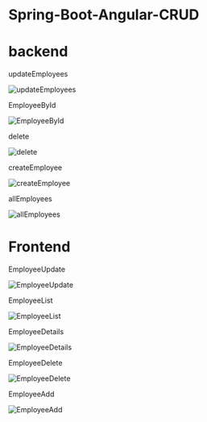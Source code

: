 # Spring-Boot-Angular-CRUD

# backend

updateEmployees

![updateEmployees](https://github.com/zchen52/Spring-Boot-Angular-CRUD/assets/32522817/956b08a2-3197-419b-aa5b-71196901fd0d)

EmployeeById

![EmployeeById](https://github.com/zchen52/Spring-Boot-Angular-CRUD/assets/32522817/8445c46d-447b-48f4-910b-af94e2961cf7)

delete

![delete](https://github.com/zchen52/Spring-Boot-Angular-CRUD/assets/32522817/284ff6ac-a932-4547-afe1-84412d071f36)

createEmployee

![createEmployee](https://github.com/zchen52/Spring-Boot-Angular-CRUD/assets/32522817/a0bb6363-f9f7-48f1-b765-5610c70353f0)

allEmployees

![allEmployees](https://github.com/zchen52/Spring-Boot-Angular-CRUD/assets/32522817/4d0f33ee-2d2d-4b28-8f9e-94dfef6bfa78)

# Frontend

EmployeeUpdate

![EmployeeUpdate](https://github.com/zchen52/Spring-Boot-Angular-CRUD/assets/32522817/0c694e29-969d-44c9-97e1-75ec5a01edd2)

EmployeeList

![EmployeeList](https://github.com/zchen52/Spring-Boot-Angular-CRUD/assets/32522817/6883c43e-5e3a-49d4-90ec-9ab02d0b1559)

EmployeeDetails

![EmployeeDetails](https://github.com/zchen52/Spring-Boot-Angular-CRUD/assets/32522817/94ccfd02-cc5a-411d-8bd5-2cfaa6da3528)

EmployeeDelete

![EmployeeDelete](https://github.com/zchen52/Spring-Boot-Angular-CRUD/assets/32522817/21600575-e9e2-4b02-ac15-87873e25f31a)

EmployeeAdd

![EmployeeAdd](https://github.com/zchen52/Spring-Boot-Angular-CRUD/assets/32522817/6c1bb47c-c892-46a6-b801-c822adc1acdb)
